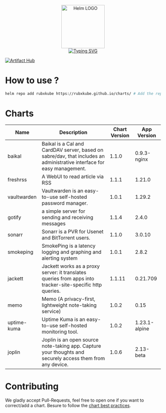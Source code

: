 <p align="center">
    <img src="https://helm.sh/img/helm.svg" width="140px" alt="Helm LOGO"/>
    <br>
    <a href="https://rubxkube.github.io/charts/"><img src="https://readme-typing-svg.herokuapp.com?font=Fira+Code&pause=1000&color=0F1689&background=FFFFFF00&center=true&vCenter=true&width=435&lines=QJOLY's+Chart+Repository;rubxkube.github.io%2Fhelm-charts;+Feel+free+to+contribute" alt="Typing SVG" /></a>
</p>

[![Artifact Hub](https://img.shields.io/endpoint?url=https://artifacthub.io/badge/repository/rubxkube)](https://artifacthub.io/packages/search?repo=rubxkube)

# How to use ? 

```bash
helm repo add rubxkube https://rubxkube.github.io/charts/ # Add the repo to your helm
```

# Charts

| Name  | Description | Chart Version | App Version |
|-------|-------------|---------------|-------------|
| baikal | Baikal is a Cal and CardDAV server, based on sabre/dav, that includes an administrative interface for easy management. | 1.1.0 | 0.9.3-nginx |
| freshrss | A WebUI to read article via RSS | 1.1.1 | 1.21.0 |
| vaultwarden | Vaultwarden is an easy-to-use self-hosted password manager. | 1.0.1 | 1.29.2 |
| gotify | a simple server for sending and receiving messages | 1.1.4 | 2.4.0 |
| sonarr | Sonarr is a PVR for Usenet and BitTorrent users. | 1.1.0 | 3.0.10 |
| smokeping | SmokePing is a latency logging and graphing and alerting system | 1.0.1 | 2.8.2 |
| jackett | Jackett works as a proxy server: it translates queries from apps into tracker-site-specific http queries. | 1.1.11 | 0.21.709 |
| memo | Memo (A privacy-first, lightweight note-taking service) | 1.0.2 | 0.15 |
| uptime-kuma | Uptime Kuma is an easy-to-use self-hosted monitoring tool. | 1.0.2 | 1.23.1-alpine |
| joplin | Joplin is an open source note-taking app. Capture your thoughts and securely access them from any device. | 1.0.6 | 2.13-beta |


# Contributing 

We gladly accept Pull-Requests, feel free to open one if you want to correct/add a chart. Besure to follow the [chart best practices](https://helm.sh/docs/chart_best_practices/).
